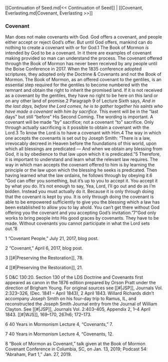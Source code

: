 [[Continuation of Seed.md|<< Continuation of Seed]]  |  [[Covenant, Everlasting.md|Covenant, Everlasting >>]]

### Covenant
Man does not make covenants with God. God offers a covenant, and people either accept or reject God’s offer. But until God offers, mankind can do nothing to create a covenant with or for God.1 The Book of Mormon *is* intended by God to be a covenant. In it there are examples of covenant making provided so man can understand the process. The covenant offered through the Book of Mormon has never been received by any people until the Boise Conference in 2017. When the 1835 conference adopted scriptures, they adopted only the Doctrine & Covenants and not the Book of Mormon. The Book of Mormon, as an offered covenant to the gentiles, is an essential step required for the gentiles to become numbered with the remnant and obtain the right to inherit the promised land. If it is not received as a covenant by the gentiles, they have no right to be here on this land or on any other land of promise.2 Paragraph 9 of Lecture Sixth says, *And in the last days, before the Lord comes, he is to gather together his saints who have made a covenant with him by sacrifice.* This event will be in the “last days” but still “before” His Second Coming. The wording is important. A covenant will be made “by” sacrifice; not a covenant “to” sacrifice. Only through actually sacrificing is it possible to obtain a covenant with the Lord.3 To know the Lord is to have a covenant with Him.4 The way in which one accepts the covenants is set out by Joseph Smith: “There is a law, irrevocably decreed in Heaven before the foundations of this world, upon which all blessings are predicated — And when we obtain any blessing from God, it is by obedience to that law upon which it is predicated.”5 Therefore, it is important to understand and learn what the relevant law requires. The way in which man accepts the covenant offered to him is by learning the principle or the law upon which the blessing he seeks is predicated. Then having learned what the law ordains, he follows through by obeying it.6 “God can offer you something, but it’s up to you to accept it. You accept it by what you do. It’s not enough to say, Yea, Lord, I’ll go out and do as I’m bidden. Instead you must actually do it. Because it is only through doing that the covenant is kept by you. It is only through doing the covenant is able to be empowered sufficiently to give you the blessing which a law has been established to allow you to lay ahold. You can’t get there without God offering you the covenant and you accepting God’s invitation.”7“God only works to bring people into His good graces by covenants. They have to be made. Without covenants you cannot participate in what the Lord sets out.”8



1 “Covenant People,” July 21, 2017, blog post.


2 “Covenant,” April 6, 2017, blog post.


3
[[#|Preserving the Restoration]], 78.


4
[[#|Preserving the Restoration]], 21.


5 D&C 130:20. Section 130 of the LDS Doctrine and Covenants first appeared as canon in the 1876 edition prepared by Orson Pratt under the direction of Brigham Young. For original sources see [[#|JSP]], Journals Vol. 2:323–326, (Dec. 1841 – April 1843), 2 April 1843. Willard Richards didn’t accompany Joseph Smith on his four-day trip to Ramus, IL, and reconstructed the Joseph Smith Journal entry from the Journal of William Clayton. See [[#|JSP]], Journals Vol. 2:403–405, Appendix 2, 1–4 April 1843. [[#|WJS]], 169–170, 267n6; 172–173.


6 40 Years in Mormonism Lecture 4, “Covenants,” 7.


7 40 Years in Mormonism Lecture 4, “Covenants, 12.


8 “Book of Mormon as Covenant,” talk given at the Book of Mormon Covenant Conference in Columbia, SC, on Jan. 13, 2019; Podcast 54: “Abraham, Part 1,” Jan. 27, 2019.